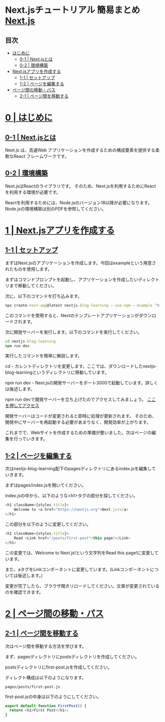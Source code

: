 # Next.jsチュートリアル 簡易まとめ  [Next.js](https://nextjs.org/learn/foundations/about-nextjs)

## 目次
- [はじめに](#0--はじめに)
    - [0-1 | Next.jsとは](#0-1--nextjsとは)
    - [0-2 | 環境構築](#0-2--環境構築)
- [Next.jsアプリを作成する](#1--nextjsアプリを作成する)
    - [1-1 | セットアップ](#1-1--セットアップ)
    - [1-2 | ページを編集する](#1-2--ページを編集する)
- [ページ間の移動・パス](#2--ページ間の移動・パス)
    - [2-1 | ページ間を移動する](#2-1--ページ間を移動する)

# [0 | はじめに](#)
## [0-1 | Next.jsとは](#)
Next.js は、高速Web アプリケーションを作成するための構成要素を提供する柔軟なReact フレームワークです。

## [0-2 | 環境構築](#)
Next.jsはReactのライブラリです。
そのため、Next.jsを利用するためにReactを利用する環境が必要です。

Reactを利用するためには、Node.jsのバージョン18以降が必要になります。
Node.jsの環境構築は別のPDFを参照してください。

# [1 | Next.jsアプリを作成する](#)
## [1-1 | セットアップ](https://nextjs.org/learn/basics/create-nextjs-app/setup)
まずはNext.jsのアプリケーションを作成します。今回はexampleという用意されたものを使用します。

まずはコマンドプロンプトを起動し、アプリケーションを作成したいディレクトリまで移動してください。

次に、以下のコマンドを打ち込みます。
```cmd
npx create-next-app@latest nextjs-blog-learning --use-npm --example "https://github.com/vercel/next-learn/tree/main/basics/learn-starter"
```
このコマンドを使用すると、Nextのテンプレートアプリケーションがダウンロードされます。

次に開発サーバーを実行します。以下のコマンドを実行してください。
```cmd
cd nextjs-blog-learning
npm run dev
```

実行したコマンドを簡単に解説します。

cd - カレントディレクトリを変更します。ここでは、ダウンロードしたnextjs-blog-learningというディレクトリに移動しています。

npm run dev - Next.jsの開発サーバーをポート3000で起動しています。詳しくは後述します。

npm run devで開発サーバーを立ち上げたのでアクセスしてみましょう。
[ここを押してアクセス](http://localhost:3000/)

開発サーバーはコードが変更されると即時に処理が更新されます。
そのため、開発中にサーバーを再起動する必要があまりなく、開発効率が上がります。

これまでで、Webサイトを作成するための準備が整いました。次はページの編集を行っていきます。

## [1-2 | ページを編集する](#)
次はnextjs-blog-learning配下のpagesディレクトリにあるindex.jsを編集していきます。

まずはpages/index.jsを開いてください。

index.jsの中から、以下のような\<h1>タグの部分を探してください。

```js
<h1 className={styles.title}>
    Welcome to <a href="https://nextjs.org">Next.js!</a>
</h1>
```

この部分を以下のように変更してください。

```js
<h1 className={styles.title}>
    Read <Link href="/posts/first-post">this page!</Link>
</h1>
```

この変更では、Welcome to Next.js!という文字列をRead this page!に変更しています。

また、aタグをLinkコンポーネントに変更しています。(Linkコンポーネントについては後述します。)

変更が完了したら、ブラウザ開きリロードしてください。文章が変更されているのを確認できます。

# [2 | ページ間の移動・パス](#)
## [2-1 | ページ間を移動する](#)
次はページ間を移動する方法を学びます。

まず、pagesディレクトリにpostsディレクトリを作成してください。

postsディレクトリにfirst-post.jsを作成してください。

ディレクト構成は以下のようになります。
```
pages/posts/first-post.js
```

first-post.jsの中身は以下のようにしてください。

```js
export default function FirstPost() {
  return <h1>First Post</h1>;
}
```